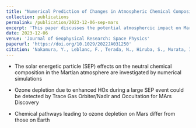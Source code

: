 ```yaml
---
title: "Numerical Prediction of Changes in Atmospheric Chemical Compositions During a Solar Energetic Particle Event on Mars"
collection: publications
permalink: /publication/2023-12-06-sep-mars
excerpt: 'This paper discusses the potential atmosphercic impact on Mars due to large solar energetic particle events, using PTRIP simulation.'
date: 2023-12-06
venue: 'Journal of Geophysical Research: Space Physics'
paperurl: 'https://doi.org/10.1029/2022JA031250'
citation: 'Nakamura, Y., Leblanc, F., Terada, N., Hiruba, S., Murata, I., Nakagawa, H., et al. (2023). &quot;Numerical Prediction of Changes in Atmospheric Chemical Compositions During a Solar Energetic Particle Event on Mars&quot; <i>Journal of Geophysical Research: Space Physics</i>. 128, e2022JA031250'
---
```


* The solar energetic particle (SEP) effects on the neutral chemical composition in the Martian atmosphere are investigated by numerical simulations

* Ozone depletion due to enhanced HOx during a large SEP event could be detected by Trace Gas Orbiter/Nadir and Occultation for MArs Discovery

* Chemical pathways leading to ozone depletion on Mars differ from those on Earth
